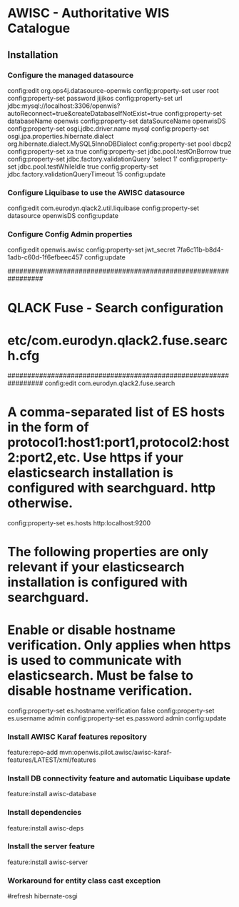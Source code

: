# AWISC - Authoritative WIS Catalogue
 
## Installation
 
### Configure the managed datasource
config:edit org.ops4j.datasource-openwis
config:property-set user root
config:property-set password jijikos
config:property-set url jdbc:mysql://localhost:3306/openwis?autoReconnect=true&createDatabaseIfNotExist=true
config:property-set databaseName openwis
config:property-set dataSourceName openwisDS
config:property-set osgi.jdbc.driver.name mysql
config:property-set osgi.jpa.properties.hibernate.dialect org.hibernate.dialect.MySQL5InnoDBDialect
config:property-set pool dbcp2
config:property-set xa true
config:property-set jdbc.pool.testOnBorrow true
config:property-set jdbc.factory.validationQuery 'select 1'
config:property-set jdbc.pool.testWhileIdle true
config:property-set jdbc.factory.validationQueryTimeout 15
config:update
 
### Configure Liquibase to use the AWISC datasource
config:edit com.eurodyn.qlack2.util.liquibase
config:property-set datasource openwisDS
config:update

### Configure Config Admin properties
config:edit openwis.awisc
config:property-set jwt_secret 7fa6c11b-b8d4-1adb-c60d-1f6efbeec457
config:update

#################################################################
# QLACK Fuse - Search configuration
# etc/com.eurodyn.qlack2.fuse.search.cfg
#################################################################
config:edit com.eurodyn.qlack2.fuse.search
# A comma-separated list of ES hosts in the form of protocol1:host1:port1,protocol2:host2:port2,etc. Use https if your elasticsearch installation is configured with searchguard. http otherwise.
config:property-set es.hosts http:localhost:9200

# The following properties are only relevant if your elasticsearch installation is configured with searchguard.
# Enable or disable hostname verification. Only applies when https is used to communicate with elasticsearch. Must be false to disable hostname verification.
config:property-set es.hostname.verification false
config:property-set es.username admin
config:property-set es.password admin
config:update
 
### Install AWISC Karaf features repository
feature:repo-add mvn:openwis.pilot.awisc/awisc-karaf-features/LATEST/xml/features
 
### Install DB connectivity feature and automatic Liquibase update
feature:install awisc-database
 
### Install dependencies
feature:install awisc-deps

### Install the server feature
feature:install awisc-server

### Workaround for entity class cast exception
#refresh hibernate-osgi
